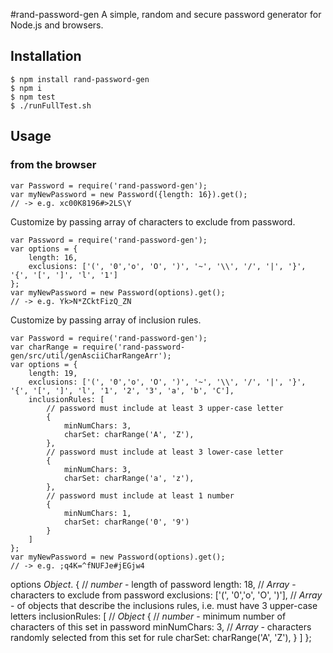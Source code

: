 #rand-password-gen
A simple, random and secure password generator for Node.js and browsers.

## Installation

    $ npm install rand-password-gen
    $ npm i
    $ npm test
    $ ./runFullTest.sh

## Usage
### from the browser

    var Password = require('rand-password-gen');
    var myNewPassword = new Password({length: 16}).get();
    // -> e.g. xc00K8196#>2LS\Y

Customize by passing array of characters to exclude from password.

    var Password = require('rand-password-gen');
    var options = {
        length: 16,
        exclusions: ['(', '0','o', 'O', ')', '~', '\\', '/', '|', '}', '{', '[', ']', 'l', '1']
    };
    var myNewPassword = new Password(options).get();
    // -> e.g. Yk>N*ZCktFizQ_ZN

Customize by passing array of inclusion rules.

    var Password = require('rand-password-gen');
    var charRange = require('rand-password-gen/src/util/genAsciiCharRangeArr');
    var options = {
        length: 19,
        exclusions: ['(', '0','o', 'O', ')', '~', '\\', '/', '|', '}', '{', '[', ']', 'l', '1', '2', '3', 'a', 'b', 'C'],
        inclusionRules: [
            // password must include at least 3 upper-case letter
            {
                minNumChars: 3,
                charSet: charRange('A', 'Z'),
            },
            // password must include at least 3 lower-case letter
            {
                minNumChars: 3,
                charSet: charRange('a', 'z'),
            },
            // password must include at least 1 number
            {
                minNumChars: 1,
                charSet: charRange('0', '9')
            }
        ]
    };
    var myNewPassword = new Password(options).get();
    // -> e.g. ;q4K=^fNUFJe#jEGjw4

options *Object*.
    {
        // *number* - length of password
        length: 18,
        // *Array* - characters to exclude from password
        exclusions: ['(', '0','o', 'O', ')'],
        // *Array* - of objects that describe the inclusions rules, i.e. must have 3 upper-case letters
        inclusionRules:
        [
            // *Object*
            {
                // *number* - minimum number of characters of this set in password
                minNumChars: 3,
                // *Array* - characters randomly selected from this set for rule
                charSet: charRange('A', 'Z'),
            }
        ]
    };
